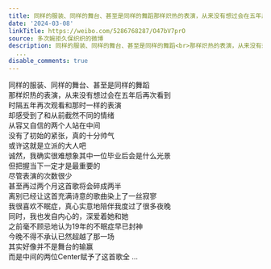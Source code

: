 ```yaml
---
title: 同样的服装、同样的舞台、甚至是同样的舞蹈那样炽热的表演，从来没有想过会在五年后再次看到时隔五年再次观看和那时一样的表演却感受到了和从前截然不同的情绪从...
date: '2024-03-08'
linkTitle: https://weibo.com/5286768287/O47bV7prO
source: 多次婉拒久保织织的微博
description: 同样的服装、同样的舞台、甚至是同样的舞蹈<br>那样炽热的表演，从来没有想过会在五年后再次看到<br>时隔五年再次观看和那时一样的表演<br>却感受到了和从前截然不同的情绪<br>从容又自信的两个人站在中间<br>没有了初始的紧张，真的十分帅气<br>或许这就是立派的大人吧<br>诚然，我确实很难想象其中一位毕业后会是什么光景<br>但把握当下一定才是最重要的<br>尽管表演的次数很少<br>甚至再过两个月这首歌将会碎成两半<br>离别已经让这首充满诗意的歌曲染上了一丝寂寥<br>我很喜欢不眠症，真心实意地陪伴我度过了很多夜晚<br>同时，我也发自内心的，深爱着她和她<br>之前毫不顾忌地认为19年的不眠症早已封神<br>今晚不得不承认已然超越了那一场<br>其实好像并不是舞台的输赢<br>而是中间的两位Center赋予了这首歌全
  ...
disable_comments: true
---
```

同样的服装、同样的舞台、甚至是同样的舞蹈<br>那样炽热的表演，从来没有想过会在五年后再次看到<br>时隔五年再次观看和那时一样的表演<br>却感受到了和从前截然不同的情绪<br>从容又自信的两个人站在中间<br>没有了初始的紧张，真的十分帅气<br>或许这就是立派的大人吧<br>诚然，我确实很难想象其中一位毕业后会是什么光景<br>但把握当下一定才是最重要的<br>尽管表演的次数很少<br>甚至再过两个月这首歌将会碎成两半<br>离别已经让这首充满诗意的歌曲染上了一丝寂寥<br>我很喜欢不眠症，真心实意地陪伴我度过了很多夜晚<br>同时，我也发自内心的，深爱着她和她<br>之前毫不顾忌地认为19年的不眠症早已封神<br>今晚不得不承认已然超越了那一场<br>其实好像并不是舞台的输赢<br>而是中间的两位Center赋予了这首歌全 ...